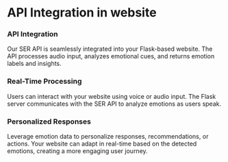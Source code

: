 # API Integration in website

### API Integration

Our SER API is seamlessly integrated into your Flask-based website. The API processes audio input, analyzes emotional cues, and returns emotion labels and insights.

### Real-Time Processing

Users can interact with your website using voice or audio input. The Flask server communicates with the SER API to analyze emotions as users speak.

### Personalized Responses

Leverage emotion data to personalize responses, recommendations, or actions. Your website can adapt in real-time based on the detected emotions, creating a more engaging user journey.
